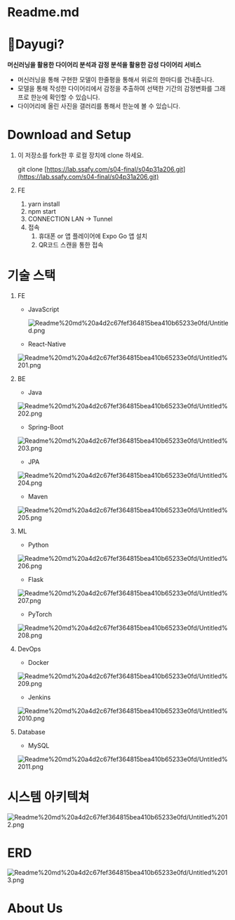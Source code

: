 # Readme.md

# 🌵Dayugi?

**머신러닝을 활용한 다이어리 분석과 감정 분석을 활용한 감성 다이어리 서비스**

- 머신러닝을 통해 구현한 모델이 한줄평을 통해서 위로의 한마디를 건내줍니다.
- 모델을 통해 작성한 다이어리에서 감정을 추출하여 선택한 기간의 감정변화를 그래프로 한눈에 확인할 수 있습니다.
- 다이어리에 올린 사진을 갤러리를 통해서 한눈에 볼 수 있습니다.

# Download and Setup

1. 이 저장소를 fork한 후 로컬 장치에 clone 하세요.

   git clone [https://lab.ssafy.com/s04-final/s04p31a206.git](https://lab.ssafy.com/s04-final/s04p31a206.git)

2. FE

   1. yarn install
   2. npm start
   3. CONNECTION LAN → Tunnel
   4. 접속
      1. 휴대폰 or 앱 플레이어에 Expo Go 앱 설치
      2. QR코드 스캔을 통한 접속

# 기술 스택

1. FE

   - JavaScript

     ![Readme%20md%20a4d2c67fef364815bea410b65233e0fd/Untitled.png](Readme%20md%20a4d2c67fef364815bea410b65233e0fd/Untitled.png)

   - React-Native

   ![Readme%20md%20a4d2c67fef364815bea410b65233e0fd/Untitled%201.png](Readme%20md%20a4d2c67fef364815bea410b65233e0fd/Untitled%201.png)

2. BE

   - Java

   ![Readme%20md%20a4d2c67fef364815bea410b65233e0fd/Untitled%202.png](Readme%20md%20a4d2c67fef364815bea410b65233e0fd/Untitled%202.png)

   - Spring-Boot

   ![Readme%20md%20a4d2c67fef364815bea410b65233e0fd/Untitled%203.png](Readme%20md%20a4d2c67fef364815bea410b65233e0fd/Untitled%203.png)

   - JPA

   ![Readme%20md%20a4d2c67fef364815bea410b65233e0fd/Untitled%204.png](Readme%20md%20a4d2c67fef364815bea410b65233e0fd/Untitled%204.png)

   - Maven

   ![Readme%20md%20a4d2c67fef364815bea410b65233e0fd/Untitled%205.png](Readme%20md%20a4d2c67fef364815bea410b65233e0fd/Untitled%205.png)

3. ML

   - Python

   ![Readme%20md%20a4d2c67fef364815bea410b65233e0fd/Untitled%206.png](Readme%20md%20a4d2c67fef364815bea410b65233e0fd/Untitled%206.png)

   - Flask

   ![Readme%20md%20a4d2c67fef364815bea410b65233e0fd/Untitled%207.png](Readme%20md%20a4d2c67fef364815bea410b65233e0fd/Untitled%207.png)

   - PyTorch

   ![Readme%20md%20a4d2c67fef364815bea410b65233e0fd/Untitled%208.png](Readme%20md%20a4d2c67fef364815bea410b65233e0fd/Untitled%208.png)

4. DevOps

   - Docker

   ![Readme%20md%20a4d2c67fef364815bea410b65233e0fd/Untitled%209.png](Readme%20md%20a4d2c67fef364815bea410b65233e0fd/Untitled%209.png)

   - Jenkins

   ![Readme%20md%20a4d2c67fef364815bea410b65233e0fd/Untitled%2010.png](Readme%20md%20a4d2c67fef364815bea410b65233e0fd/Untitled%2010.png)

5. Database

   - MySQL

   ![Readme%20md%20a4d2c67fef364815bea410b65233e0fd/Untitled%2011.png](Readme%20md%20a4d2c67fef364815bea410b65233e0fd/Untitled%2011.png)

# 시스템 아키텍쳐

![Readme%20md%20a4d2c67fef364815bea410b65233e0fd/Untitled%2012.png](Readme%20md%20a4d2c67fef364815bea410b65233e0fd/Untitled%2012.png)

# ERD

![Readme%20md%20a4d2c67fef364815bea410b65233e0fd/Untitled%2013.png](Readme%20md%20a4d2c67fef364815bea410b65233e0fd/Untitled%2013.png)

# About Us